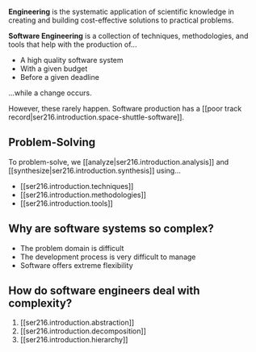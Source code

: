 **Engineering** is the systematic application of scientific knowledge in creating and building cost-effective solutions to practical problems.

**Software Engineering** is a collection of techniques, methodologies, and tools that help with the production of...

- A high quality software system
- With a given budget
- Before a given deadline

...while a change occurs.

However, these rarely happen. Software production has a [[poor track record|ser216.introduction.space-shuttle-software]].
## Problem-Solving
To problem-solve, we [[analyze|ser216.introduction.analysis]] and [[synthesize|ser216.introduction.synthesis]] using...
- [[ser216.introduction.techniques]]
- [[ser216.introduction.methodologies]]
- [[ser216.introduction.tools]]

## Why are software systems so complex?
- The problem domain is difficult
- The development process is very difficult to manage
- Software offers extreme flexibility
## How do software engineers deal with complexity?
1. [[ser216.introduction.abstraction]]
2. [[ser216.introduction.decomposition]]
3. [[ser216.introduction.hierarchy]]